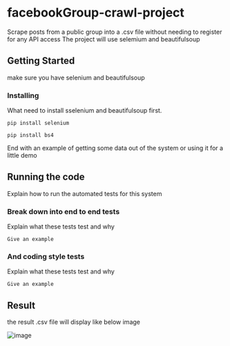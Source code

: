 # facebookGroup-crawl-project

Scrape posts from a public group into a .csv file without needing to register for any API access
The project will use selemium and beautifulsoup 

## Getting Started

make sure you have selenium and beautifulsoup 

### Installing

What  need to install sselenium and beautifulsoup first.

```
pip install selenium
```

```
pip install bs4
```

End with an example of getting some data out of the system or using it for a little demo

## Running the code

Explain how to run the automated tests for this system

### Break down into end to end tests

Explain what these tests test and why

```
Give an example
```

### And coding style tests

Explain what these tests test and why

```
Give an example
```

## Result

the result .csv file will display like below image

![image](https://user-images.githubusercontent.com/34501891/230991936-97357f25-5647-471e-a002-4cefd031cfce.png)
